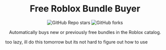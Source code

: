 <h1 align="center">Free Roblox Bundle Buyer</h1>

<p align="center"><img alt="GitHub Repo stars" src="https://img.shields.io/github/stars/iEventz/free-bundle-buyer-roblox?color=yellow&style=flat-square"> <img alt="GitHub forks" src="https://img.shields.io/github/forks/iEventz/free-bundle-buyer-roblox?style=flat-square"></p>

<p align="center">Automatically buys new or previously free bundles in the Roblox catalog.</p>

too lazy, ill do this tomorrow but its not hard to figure out how to use
